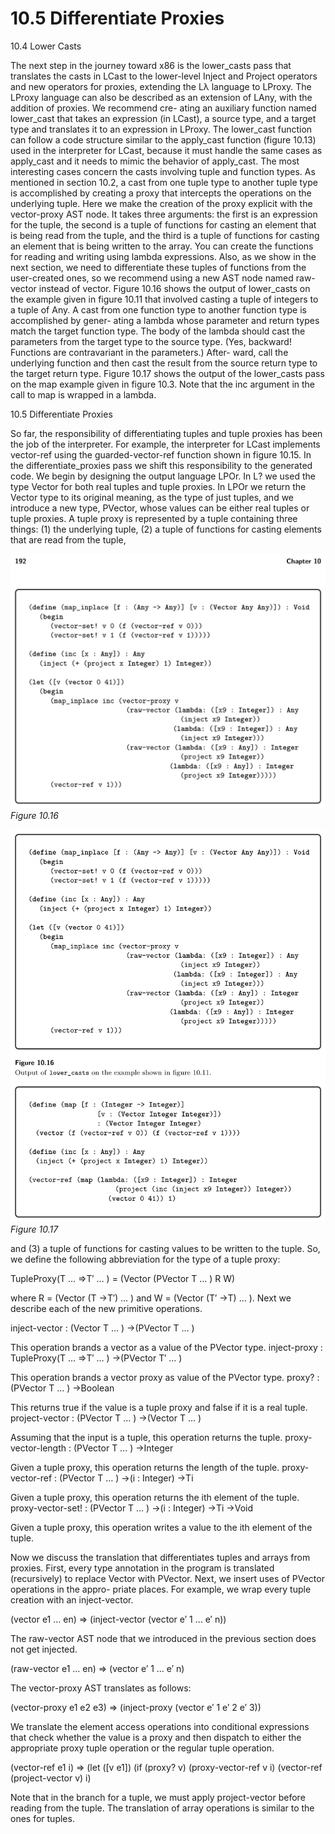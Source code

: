 # 10.5 Differentiate Proxies 

10.4 Lower Casts

The next step in the journey toward x86 is the lower_casts pass that translates the casts in LCast to the lower-level Inject and Project operators and new operators for proxies, extending the Lλ language to LProxy. The LProxy language can also be described as an extension of LAny, with the addition of proxies. We recommend cre- ating an auxiliary function named lower_cast that takes an expression (in LCast), a source type, and a target type and translates it to an expression in LProxy. The lower_cast function can follow a code structure similar to the apply_cast function (figure 10.13) used in the interpreter for LCast, because it must handle the same cases as apply_cast and it needs to mimic the behavior of apply_cast. The most interesting cases concern the casts involving tuple and function types. As mentioned in section 10.2, a cast from one tuple type to another tuple type is accomplished by creating a proxy that intercepts the operations on the underlying tuple. Here we make the creation of the proxy explicit with the vector-proxy AST node. It takes three arguments: the first is an expression for the tuple, the second is a tuple of functions for casting an element that is being read from the tuple, and the third is a tuple of functions for casting an element that is being written to the array. You can create the functions for reading and writing using lambda expressions. Also, as we show in the next section, we need to differentiate these tuples of functions from the user-created ones, so we recommend using a new AST node named raw-vector instead of vector. Figure 10.16 shows the output of lower_casts on the example given in figure 10.11 that involved casting a tuple of integers to a tuple of Any. A cast from one function type to another function type is accomplished by gener- ating a lambda whose parameter and return types match the target function type. The body of the lambda should cast the parameters from the target type to the source type. (Yes, backward! Functions are contravariant in the parameters.) After- ward, call the underlying function and then cast the result from the source return type to the target return type. Figure 10.17 shows the output of the lower_casts pass on the map example given in figure 10.3. Note that the inc argument in the call to map is wrapped in a lambda.

10.5 Differentiate Proxies

So far, the responsibility of differentiating tuples and tuple proxies has been the job of the interpreter. For example, the interpreter for LCast implements vector-ref using the guarded-vector-ref function shown in figure 10.15. In the differentiate_proxies pass we shift this responsibility to the generated code. We begin by designing the output language LPOr. In L? we used the type Vector for both real tuples and tuple proxies. In LPOr we return the Vector type to its original meaning, as the type of just tuples, and we introduce a new type, PVector, whose values can be either real tuples or tuple proxies. A tuple proxy is represented by a tuple containing three things: (1) the underlying tuple, (2) a tuple of functions for casting elements that are read from the tuple,

![Figure 10.16...](images/page_206_vector_335.png)
*Figure 10.16*

![Figure 10.17...](images/page_206_vector_531.png)
*Figure 10.17*

and (3) a tuple of functions for casting values to be written to the tuple. So, we define the following abbreviation for the type of a tuple proxy:

TupleProxy(T … ⇒T′ … ) = (Vector (PVector T … ) R W)

where R = (Vector (T →T′) … ) and W = (Vector (T′ →T) … ). Next we describe each of the new primitive operations.

inject-vector : (Vector T … ) →(PVector T … )

This operation brands a vector as a value of the PVector type. inject-proxy : TupleProxy(T … ⇒T′ … ) →(PVector T′ … )

This operation brands a vector proxy as value of the PVector type. proxy? : (PVector T … ) →Boolean

This returns true if the value is a tuple proxy and false if it is a real tuple. project-vector : (PVector T … ) →(Vector T … )

Assuming that the input is a tuple, this operation returns the tuple. proxy-vector-length : (PVector T … ) →Integer

Given a tuple proxy, this operation returns the length of the tuple. proxy-vector-ref : (PVector T … ) →(i : Integer) →Ti

Given a tuple proxy, this operation returns the ith element of the tuple. proxy-vector-set! : (PVector T … ) →(i : Integer) →Ti →Void

Given a tuple proxy, this operation writes a value to the ith element of the tuple.

Now we discuss the translation that differentiates tuples and arrays from proxies. First, every type annotation in the program is translated (recursively) to replace Vector with PVector. Next, we insert uses of PVector operations in the appro- priate places. For example, we wrap every tuple creation with an inject-vector.

(vector e1 … en) ⇒ (inject-vector (vector e′ 1 … e′ n))

The raw-vector AST node that we introduced in the previous section does not get injected.

(raw-vector e1 … en) ⇒ (vector e′ 1 … e′ n)

The vector-proxy AST translates as follows:

(vector-proxy e1 e2 e3) ⇒ (inject-proxy (vector e′ 1 e′ 2 e′ 3))

We translate the element access operations into conditional expressions that check whether the value is a proxy and then dispatch to either the appropriate proxy tuple operation or the regular tuple operation.

(vector-ref e1 i) ⇒ (let ([v e1]) (if (proxy? v) (proxy-vector-ref v i) (vector-ref (project-vector v) i)

Note that in the branch for a tuple, we must apply project-vector before reading from the tuple. The translation of array operations is similar to the ones for tuples.


